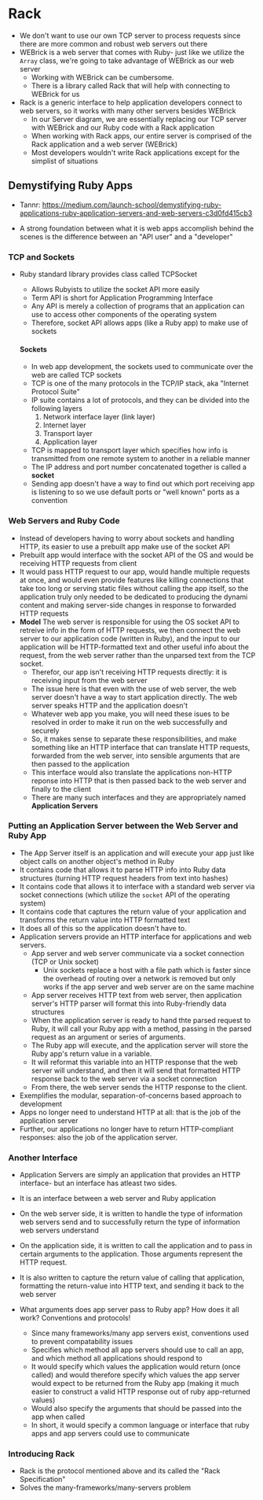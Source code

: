 # Rack
- We don't want to use our own TCP server to process requests since there are more common and robust web servers out there
- WEBrick is a web server that comes with Ruby- just like we utilize the `Array` class, we're going to take advantage of WEBrick as our web server
  - Working with WEBrick can be cumbersome.
  - There is a library called Rack that will help with connecting to WEBrick for us
- Rack is a generic interface to help application developers connect to web servers, so it works with many other servers besides WEBrick
  - In our Server diagram, we are essentially replacing our TCP server with WEBrick and our Ruby code with a Rack application
  - When working with Rack apps, our entire server is comprised of the Rack application and a web server (WEBrick)
  - Most developers wouldn't write Rack applications except for the simplist of situations

## Demystifying Ruby Apps
- Tannr: https://medium.com/launch-school/demystifying-ruby-applications-ruby-application-servers-and-web-servers-c3d0fd415cb3

- A strong foundation between what it is web apps accomplish behind the scenes is the difference between an "API user" and a "developer"

### TCP and Sockets
- Ruby standard library provides class called TCPSocket
  - Allows Rubyists to utilize the socket API more easily
  - Term API is short for Application Programming Interface
  - Any API is merely a collection of programs that an application can use to access other components of the operating system
  - Therefore, socket API allows apps (like a Ruby app) to make use of sockets

  #### Sockets
  - In web app development, the sockets used to communicate over the web are called TCP sockets
  - TCP is one of the many protocols in the TCP/IP stack, aka "Internet Protocol Suite"
  - IP suite contains a lot of protocols, and they can be divided into the following layers
    1. Network interface layer (link layer)
    2. Internet layer
    3. Transport layer
    4. Application layer
  - TCP is mapped to transport layer which specifies how info is transmitted from one remote system to another in a reliable manner
  - The IP address and port number concatenated together is called a **socket**
  - Sending app doesn't have a way to find out which port receiving app is listening to so we use default ports or "well known" ports as a convention

### Web Servers and Ruby Code
- Instead of developers having to worry about sockets and handling HTTP, its easier to use a prebuilt app make use of the socket API
- Prebuilt app would interface with the socket API of the OS and would be receiving HTTP requests from client
- It would pass HTTP request to our app, would handle multiple requests at once, and would even provide features like killing connections that take too long or serving static files without calling the app itself, so the application truly only needed to be dedicated to producing the dynami content and making server-side changes in response to forwarded HTTP requests
- **Model**  The web server is responsible for using the OS socket API to retreive info in the form of HTTP requests, we then connect the web server to our application code (written in Ruby), and the input to our application will be HTTP-formatted text and other useful info about the request, from the web server rather than the unparsed text from the TCP socket.
  - Therefor, our app isn't receiving HTTP requests directly: it is receiving input from the web server
  - The issue here is that even with the use of web server, the web server doesn't have a way to start application directly.  The web server speaks HTTP and the application doesn't
  - Whatever web app you make, you will need these isues to be resolved in order to make it run on the web successfully and securely
  - So, it makes sense to separate these responsibilities, and make something like an HTTP interface that can translate HTTP requests, forwarded from the web server, into sensible arguments that are then passed to the application
  - This interface would also translate the applications non-HTTP reponse into HTTP that is then passed back to the web server and finally to the client
  - There are many such interfaces and they are appropriately named **Application Servers**

### Putting an Application Server between the Web Server and Ruby App
- The App Server itself is an application and will execute your app just like object calls on another object's method in Ruby
- It contains code that allows it to parse HTTP info into Ruby data structures (turning HTTP request headers from text into hashes)
- It contains code that allows it to interface with a standard web server via socket connections (which utilize the `socket` API of the operating system)
- It contains code that captures the return value of your application and transforms the return value into HTTP formatted text
- It does all of this so the application doesn't have to.
- Application servers provide an HTTP interface for applications and web servers.
  - App server and web server communicate via a socket connection (TCP or Unix socket)
    - Unix sockets replace a host with a file path which is faster since the overhead of routing over a network is removed but only works if the app server and web server are on the same machine
  - App server receives HTTP text from web server, then application server's HTTP parser will format this into Ruby-friendly data structures
  - When the application server is ready to hand thte parsed request to Ruby, it will call your Ruby app with a method, passing in the parsed request as an argument or series of arguments. 
  - The Ruby app will execute, and the application server will store the Ruby app's return value in a variable.
  - It will reformat this variable into an HTTP response that the web server will understand, and then it will send that formatted HTTP response back to the web server via a socket connection
  - From there, the web server sends the HTTP response to the client.
- Exemplifies the modular, separation-of-concerns based approach to development
- Apps no longer need to understand HTTP at all: that is the job of the application server
- Further, our applications no longer have to return HTTP-compliant responses: also the job of the application server.

### Another Interface
- Application Servers are simply an application that provides an HTTP interface- but an interface has atleast two sides.
- It is an interface between a web server and Ruby application
- On the web server side, it is written to handle the type of information web servers send and to successfully return the type of information web servers understand
- On the application side, it is written to call the application and to pass in certain arguments to the application.  Those arguments represent the HTTP request.
- It is also written to capture the return value of calling that application, formatting the return-value into HTTP text, and sending it back to the web server

- What arguments does app server pass to Ruby app? How does it all work? Conventions and protocols!
  - Since many frameworks/many app servers exist, conventions used to prevent compatability issues
  - Specifies which method all app servers should use to call an app, and which method all applications should respond to
  - It would specify which values the application would return (once called) and would therefore specify which values the app server would expect to be returned from the Ruby app (making it much easier to construct a valid HTTP response out of ruby app-returned values)
  - Would also specify the arguments that should be passed into the app when called
  - In short, it would specify a common language or interface that ruby apps and app servers could use to communicate

### Introducing Rack
- Rack is the protocol mentioned above and its called the "Rack Specification"
- Solves the many-frameworks/many-servers problem
